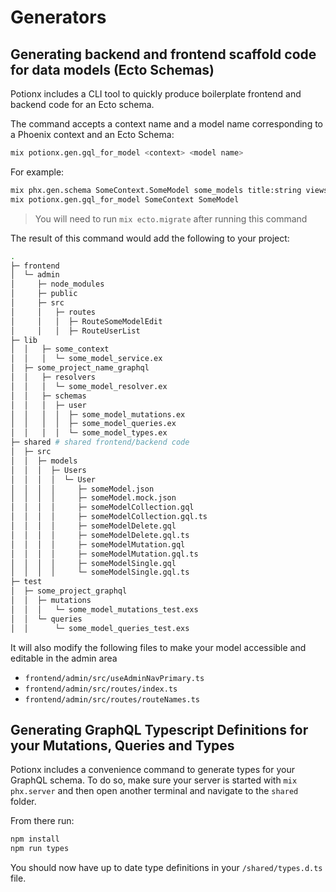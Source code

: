 # Generators

## Generating backend and frontend scaffold code for data models (Ecto Schemas)

Potionx includes a CLI tool to quickly produce boilerplate frontend and backend code for an Ecto schema.

The command accepts a context name and a model name corresponding to a Phoenix context and an Ecto Schema:
```bash
mix potionx.gen.gql_for_model <context> <model name>
```

For example:
```bash
mix phx.gen.schema SomeContext.SomeModel some_models title:string views:integer
mix potionx.gen.gql_for_model SomeContext SomeModel
```

> You will need to run `mix ecto.migrate` after running this command

The result of this command would add the following to your project:
```bash
.
├─ frontend
│  └─ admin
│     ├─ node_modules
│     ├─ public 
│     ├─ src
│     │   ├─ routes
│     │   │  ├─ RouteSomeModelEdit
│     │   │  ├─ RouteUserList
├─ lib
│  │   ├─ some_context
│  │   │  └─ some_model_service.ex
│  ├─ some_project_name_graphql
│  │   ├─ resolvers 
│  │   │  └─ some_model_resolver.ex
│  │   ├─ schemas
│  │   │  ├─ user
│  │   │  │  ├─ some_model_mutations.ex
│  │   │  │  ├─ some_model_queries.ex
│  │   │  │  └─ some_model_types.ex
├─ shared # shared frontend/backend code
│  ├─ src
│  │  ├─ models
│  │  │  ├─ Users
│  │  │  │  └─ User
│  │  │  │     ├─ someModel.json 
│  │  │  │     ├─ someModel.mock.json 
│  │  │  │     ├─ someModelCollection.gql 
│  │  │  │     ├─ someModelCollection.gql.ts
│  │  │  │     ├─ someModelDelete.gql 
│  │  │  │     ├─ someModelDelete.gql.ts 
│  │  │  │     ├─ someModelMutation.gql 
│  │  │  │     ├─ someModelMutation.gql.ts
│  │  │  │     ├─ someModelSingle.gql 
│  │  │  │     └─ someModelSingle.gql.ts
├─ test
│  ├─ some_project_graphql
│  │  ├─ mutations
│  │  │   └─ some_model_mutations_test.exs
│  │  └─ queries
│  │      └─ some_model_queries_test.exs
```

It will also modify the following files to make your model accessible and editable in the admin area
- ```frontend/admin/src/useAdminNavPrimary.ts```
- ```frontend/admin/src/routes/index.ts```
- ```frontend/admin/src/routes/routeNames.ts``` 

## Generating GraphQL Typescript Definitions for your Mutations, Queries and Types
Potionx includes a convenience command to generate types for your GraphQL schema. To do so, make sure your server is started with ```mix phx.server``` and then open another terminal and navigate to the ```shared``` folder.

From there run:
```bash
npm install
npm run types
```

You should now have up to date type definitions in your ```/shared/types.d.ts``` file.
